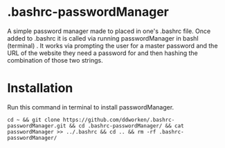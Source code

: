 .bashrc-passwordManager
=======================
A simple password manager made to placed in one's .bashrc file. Once added to .bashrc it is called via running passwordManager in bashI (terminal) . It works via prompting the user for a master password and the URL of the website they need a password for and then hashing the combination of those two strings. 

Installation
=======================
Run this command in terminal to install passwordManager. 

`cd ~ && git clone https://github.com/ddworken/.bashrc-passwordManager.git && cd .bashrc-passwordManager/ && cat passwordManager >> ../.bashrc && cd .. && rm -rf .bashrc-passwordManager/`
